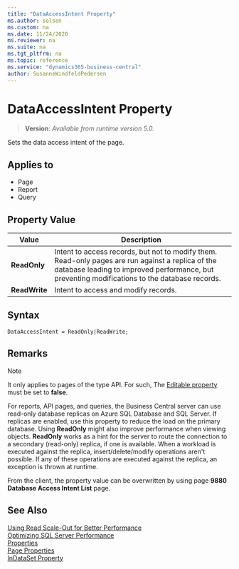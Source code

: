 ```yaml
---
title: "DataAccessIntent Property"
ms.author: solsen
ms.custom: na
ms.date: 11/24/2020
ms.reviewer: na
ms.suite: na
ms.tgt_pltfrm: na
ms.topic: reference
ms.service: "dynamics365-business-central"
author: SusanneWindfeldPedersen
---
```

[//]: # (START>DO_NOT_EDIT)
[//]: # (IMPORTANT:Do not edit any of the content between here and the END>DO_NOT_EDIT.)
[//]: # (Any modifications should be made in the .xml files in the ModernDev repo.)
# DataAccessIntent Property
> **Version**: _Available from runtime version 5.0._

Sets the data access intent of the page.

## Applies to
-   Page
-   Report
-   Query

## Property Value

|Value|Description|
|-----------|---------------------------------------|
|**ReadOnly**|Intent to access records, but not to modify them. Read-only pages are run against a replica of the database leading to improved performance, but preventing modifications to the database records.|
|**ReadWrite**|Intent to access and modify records.|

[//]: # (IMPORTANT: END>DO_NOT_EDIT)

## Syntax

```AL
DataAccessIntent = ReadOnly|ReadWrite;
```

## Remarks  

> [!NOTE]
> It only applies to pages of the type API. For such, The [Editable property](devenv-editable-property.md) must be set to **false**.

For reports, API pages, and queries, the Business Central server can use read-only database replicas on Azure SQL Database and SQL Server. If replicas are enabled, use this property to reduce the load on the primary database. Using **ReadOnly** might also improve performance when viewing objects. **ReadOnly** works as a hint for the server to route the connection to a secondary (read-only) replica, if one is available. When a workload is executed against the replica, insert/delete/modify operations aren't possible. If any of these operations are executed against the replica, an exception is thrown at runtime.

From the client, the property value can be overwritten by using page **9880 Database Access Intent List** page.

## See Also  

[Using Read Scale-Out for Better Performance](../../administration/database-read-scale-out-overview.md)  
[Optimizing SQL Server Performance](../../administration/optimize-sql-server-performance.md)  
[Properties](devenv-properties.md)   
[Page Properties](devenv-page-properties.md)  
[InDataSet Property](devenv-indataset-property.md)
